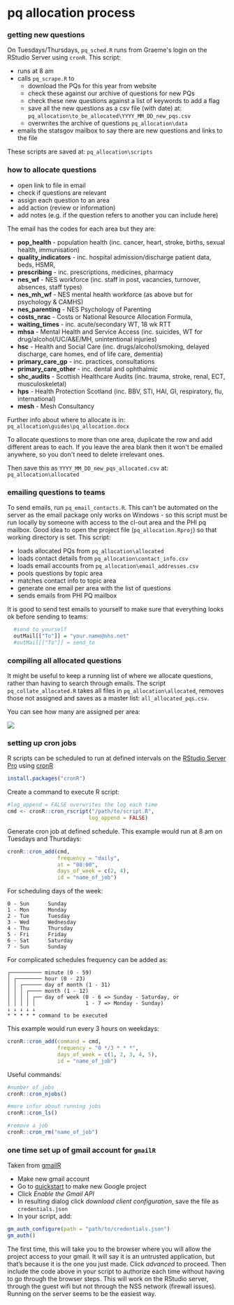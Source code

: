 pq allocation process
================

### getting new questions

On Tuesdays/Thursdays, `pq_sched.R` runs from Graeme's login on the RStudio Server using `cronR`. This script:

-   runs at 8 am
-   calls `pq_scrape.R` to
    -   download the PQs for this year from website
    -   check these against our archive of questions for new PQs
    -   check these new questions against a list of keywords to add a flag
    -   save all the new questions as a csv file (with date) at: `pq_allocation\to_be_allocated\YYYY_MM_DD_new_pqs.csv`
    -   overwrites the archive of questions `pq_allocation\data`
-   emails the statsgov mailbox to say there are new questions and links to the file

These scripts are saved at: `pq_allocation\scripts`

### how to allocate questions

-   open link to file in email
-   check if questions are relevant
-   assign each question to an area
-   add action (review or information)
-   add notes (e.g. if the question refers to another you can include here)

The email has the codes for each area but they are:

-   **pop\_health** - population health (inc. cancer, heart, stroke, births, sexual health, immunisation)
-   **quality\_indicators** - inc. hospital admission/discharge patient data, beds, HSMR,
-   **prescribing** - inc. prescriptions, medicines, pharmacy
-   **nes\_wf** - NES workforce (inc. staff in post, vacancies, turnover, absences, staff types)
-   **nes\_mh\_wf** - NES mental health workforce (as above but for psychology & CAMHS)
-   **nes\_parenting** - NES Psychology of Parenting
-   **costs\_nrac** - Costs or National Resource Allocation Formula,
-   **waiting\_times** - inc. acute/secondary WT, 18 wk RTT
-   **mhsa** - Mental Health and Service Access (inc. suicides, WT for drug/alcohol/UC/A&E/MH, unintentional injuries)
-   **hsc** - Health and Social Care (inc. drugs/alcohol/smoking, delayed discharge, care homes, end of life care, dementia)
-   **primary\_care\_gp** - inc. practices, consultations
-   **primary\_care\_other** - inc. dental and ophthalmic
-   **shc\_audits** - Scottish Healthcare Audits (inc. trauma, stroke, renal, ECT, musculoskeletal)
-   **hps** - Health Protection Scotland (inc. BBV, STI, HAI, GI, respiratory, flu, international)
-   **mesh** - Mesh Consultancy

Further info about where to allocate is in: `pq_allocation\guides\pq_allocation.docx`

To allocate questions to more than one area, duplicate the row and add different areas to each. If you leave the area blank then it won't be emailed anywhere, so you don't need to delete irrelevant ones.

Then save this as `YYYY_MM_DD_new_pqs_allocated.csv` at: `pq_allocation\allocated`

### emailing questions to teams

To send emails, run `pq_email_contacts.R`. This can't be automated on the server as the email package only works on Windows - so this script must be run locally by someone with access to the cl-out area and the PHI pq mailbox. Good idea to open the project file (`pq_allocation.Rproj`) so that working directory is set. This script:

-   loads allocated PQs from `pq_allocation\allocated`
-   loads contact details from `pq_allocation\contact_info.csv`
-   loads email accounts from `pq_allocation\email_addresses.csv`
-   pools questions by topic area
-   matches contact info to topic area
-   generate one email per area with the list of questions
-   sends emails from PHI PQ mailbox

It is good to send test emails to yourself to make sure that everything looks ok before sending to teams:

``` r
  #send to yourself
  outMail[["To"]] = "your.name@nhs.net"
  #outMail[["To"]] = send_to
```

### compiling all allocated questions

It might be useful to keep a running list of where we allocate questions, rather than having to search through emails. The script `pq_collate_allocated.R` takes all files in `pq_allocation\allocated`, removes those not assigned and saves as a master list: `all_allocated_pqs.csv`.

You can see how many are assigned per area:

![](pq_allocation_process_files/figure-markdown_github/unnamed-chunk-2-1.png)

### setting up cron jobs

R scripts can be scheduled to run at defined intervals on the <a href="http://spsssrv02.csa.scot.nhs.uk:8787" target="_blank">RStudio Server Pro</a> using <a href="https://cran.r-project.org/web/packages/cronR/vignettes/cronR.html" target="_blank">cronR</a>

``` r
install.packages("cronR")
```

Create a command to execute R script:

``` r
#log_append = FALSE overwrites the log each time
cmd <- cronR::cron_rscript("/path/to/script.R", 
                          log_append = FALSE)
```

Generate cron job at defined schedule. This example would run at 8 am on Tuesdays and Thursdays:

``` r
cronR::cron_add(cmd, 
                frequency = "daily",
                at = "08:00", 
                days_of_week = c(2, 4),
                id = "name_of_job")
```

For scheduling days of the week:

    0 - Sun      Sunday
    1 - Mon      Monday
    2 - Tue      Tuesday
    3 - Wed      Wednesday
    4 - Thu      Thursday
    5 - Fri      Friday
    6 - Sat      Saturday
    7 - Sun      Sunday

For complicated schedules frequency can be added as:

    ┌────────── minute (0 - 59)
    │ ┌──────── hour (0 - 23)
    │ │ ┌────── day of month (1 - 31)
    │ │ │ ┌──── month (1 - 12)
    │ │ │ │ ┌── day of week (0 - 6 => Sunday - Saturday, or
    │ │ │ │ │                1 - 7 => Monday - Sunday)
    ↓ ↓ ↓ ↓ ↓
    * * * * * command to be executed

This example would run every 3 hours on weekdays:

``` r
cronR::cron_add(command = cmd, 
                frequency = "0 */3 * * *",
                days_of_week = c(1, 2, 3, 4, 5),
                id = "name_of_job")
```

Useful commands:

``` r
#number of jobs
cronR::cron_njobs()

#more infor about running jobs
cronR::cron_ls()

#remove a job
cronR::cron_rm("name_of_job")
```

### one time set up of gmail account for `gmailR`

Taken from <a href="https://github.com/r-lib/gmailr/blob/master/README.md" target="_blank">gmailR</a>

-   Make new gmail account
-   Go to <a href="https://developers.google.com/gmail/api/quickstart/python" target="_blank">quickstart</a> to make new Google project
-   Click *Enable the Gmail API*
-   In resulting dialog click *download client configuration*, save the file as `credentials.json`
-   In your script, add:

``` r
gm_auth_configure(path = "path/to/credentials.json")
gm_auth()
```

The first time, this will take you to the browser where you will allow the project access to your gmail. It will say it is an untrusted application, but that’s because it is the one you just made. Click *advanced* to proceed. Then include the code above in your script to authorize each time without having to go through the browser steps. This will work on the RStudio server, through the guest wifi but not through the NSS network (firewall issues). Running on the server seems to be the easiest way.
